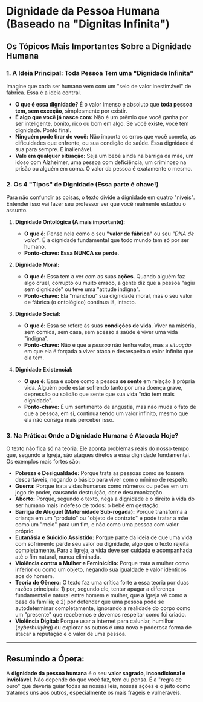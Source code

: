 # Dignidade da Pessoa Humana (Baseado na "Dignitas Infinita")


## Os Tópicos Mais Importantes Sobre a Dignidade Humana

### 1. A Ideia Principal: Toda Pessoa Tem uma "Dignidade Infinita"

Imagine que cada ser humano vem com um "selo de valor inestimável" de fábrica. Essa é a ideia central.

* **O que é essa dignidade?** É o valor imenso e absoluto que **toda pessoa tem, sem exceção**, simplesmente por existir.
* **É algo que você já nasce com:** Não é um prêmio que você ganha por ser inteligente, bonito, rico ou bom em algo. Se você existe, você tem dignidade. Ponto final.
* **Ninguém pode tirar de você:** Não importa os erros que você cometa, as dificuldades que enfrente, ou sua condição de saúde. Essa dignidade é sua para sempre. É inalienável.
* **Vale em qualquer situação:** Seja um bebê ainda na barriga da mãe, um idoso com Alzheimer, uma pessoa com deficiência, um criminoso na prisão ou alguém em coma. O valor da pessoa é exatamente o mesmo.

### 2. Os 4 "Tipos" de Dignidade (Essa parte é chave!)

Para não confundir as coisas, o texto divide a dignidade em quatro "níveis". Entender isso vai fazer seu professor ver que você realmente estudou o assunto.

1.  **Dignidade Ontológica (A mais importante):**
    * **O que é:** Pense nela como o seu **"valor de fábrica"** ou seu *"DNA de valor"*. É a dignidade fundamental que todo mundo tem só por ser humano.
    * **Ponto-chave:** **Essa NUNCA se perde.**

2.  **Dignidade Moral:**
    * **O que é:** Essa tem a ver com as suas **ações**. Quando alguém faz algo cruel, corrupto ou muito errado, a gente diz que a pessoa "agiu sem dignidade" ou teve uma "atitude indigna".
    * **Ponto-chave:** Ela "manchou" sua dignidade moral, mas o seu valor de fábrica (o ontológico) continua lá, intacto.

3.  **Dignidade Social:**
    * **O que é:** Essa se refere às suas **condições de vida**. Viver na miséria, sem comida, sem casa, sem acesso à saúde é viver uma vida "indigna".
    * **Ponto-chave:** Não é que a *pessoa* não tenha valor, mas a *situação* em que ela é forçada a viver ataca e desrespeita o valor infinito que ela tem.

4.  **Dignidade Existencial:**
    * **O que é:** Essa é sobre como a pessoa **se sente** em relação à própria vida. Alguém pode estar sofrendo tanto por uma doença grave, depressão ou solidão que sente que sua vida "não tem mais dignidade".
    * **Ponto-chave:** É um sentimento de angústia, mas não muda o fato de que a pessoa, em si, continua tendo um valor infinito, mesmo que ela não consiga mais perceber isso.

### 3. Na Prática: Onde a Dignidade Humana é Atacada Hoje?

O texto não fica só na teoria. Ele aponta problemas reais do nosso tempo que, segundo a Igreja, são ataques diretos a essa dignidade fundamental. Os exemplos mais fortes são:

* **Pobreza e Desigualdade:** Porque trata as pessoas como se fossem descartáveis, negando o básico para viver com o mínimo de respeito.
* **Guerra:** Porque trata vidas humanas como números ou peões em um jogo de poder, causando destruição, dor e desumanização.
* **Aborto:** Porque, segundo o texto, nega a dignidade e o direito à vida do ser humano mais indefeso de todos: o bebê em gestação.
* **Barriga de Aluguel (Maternidade Sub-rogada):** Porque transforma a criança em um "produto" ou "objeto de contrato" e pode tratar a mãe como um "meio" para um fim, e não como uma pessoa com valor próprio.
* **Eutanásia e Suicídio Assistido:** Porque parte da ideia de que uma vida com sofrimento perde seu valor ou dignidade, algo que o texto rejeita completamente. Para a Igreja, a vida deve ser cuidada e acompanhada até o fim natural, nunca eliminada.
* **Violência contra a Mulher e Feminicídio:** Porque trata a mulher como inferior ou como um objeto, negando sua igualdade e valor idênticos aos do homem.
* **Teoria de Gênero:** O texto faz uma crítica forte a essa teoria por duas razões principais: 1) por, segundo ele, tentar apagar a diferença fundamental e natural entre homem e mulher, que a Igreja vê como a base da família; e 2) por defender que uma pessoa pode se autodeterminar completamente, ignorando a realidade do corpo como um "presente" que recebemos e devemos respeitar como foi criado.
* **Violência Digital:** Porque usar a internet para caluniar, humilhar (*cyberbullying*) ou explorar os outros é uma nova e poderosa forma de atacar a reputação e o valor de uma pessoa.

---

## Resumindo a Ópera:

A **dignidade da pessoa humana** é o seu **valor sagrado, incondicional e inviolável**. Não depende do que você faz, tem ou pensa. É a "regra de ouro" que deveria guiar todas as nossas leis, nossas ações e o jeito como tratamos uns aos outros, especialmente os mais frágeis e vulneráveis.

